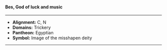 #### Bes, God of luck and music
___

- **Alignment:** C, N
- **Domains:** Trickery
- **Pantheon:** Egyptian
- **Symbol:** Image of the misshapen deity
___
